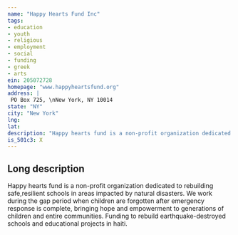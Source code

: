```yaml
---
name: "Happy Hearts Fund Inc"
tags:
- education
- youth
- religious
- employment
- social
- funding
- greek
- arts
ein: 205072728
homepage: "www.happyheartsfund.org"
address: |
 PO Box 725, \nNew York, NY 10014
state: "NY"
city: "New York"
lng: 
lat: 
description: "Happy hearts fund is a non-profit organization dedicated to rebuilding safe, resilient schools in areas impacted by natural disasters. We work during the gap period when children are forgotten after emergency response is complete; bringing hope and empowerment to generations of children and entire communities. "
is_501c3: X
---
```


## Long description

Happy hearts fund is a non-profit organization dedicated to rebuilding safe,resilient schools in areas impacted by natural disasters. We work during the gap period when children are forgotten after emergency response is complete, bringing hope and empowerment to generations of children and entire communities. Funding to rebuild earthquake-destroyed schools and educational projects in haiti. 
